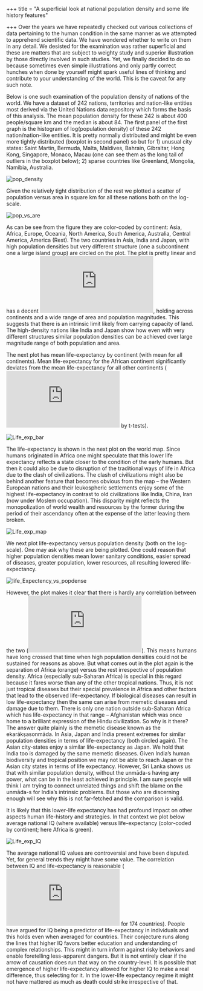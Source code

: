 +++
title = "A superficial look at national population density and some life history features"

+++
Over the years we have repeatedly checked out various collections of
data pertaining to the human condition in the same manner as we
attempted to apprehend scientific data. We have wondered whether to
write on them in any detail. We desisted for the examination was rather
superficial and these are matters that are subject to weighty study and
superior illustration by those directly involved in such studies. Yet,
we finally decided to do so because sometimes even simple illustrations
and only partly correct hunches when done by yourself might spark useful
lines of thinking and contribute to your understanding of the world.
This is the caveat for any such note.

Below is one such examination of the population density of nations of
the world. We have a dataset of 242 nations, territories and nation-like
entities most derived via the United Nations data repository which forms
the basis of this analysis. The mean population density for these 242 is
about 400 people/square km and the median is about 84. The first panel
of the first graph is the histogram of log(population density) of these
242 nation/nation-like entities. It is pretty normally distributed and
might be even more tightly distributed (boxplot in second panel) so but
for 1) unusual city states: Saint Martin, Bermuda, Malta, Maldives,
Bahrain, Gibraltar, Hong Kong, Singapore, Monaco, Macau (one can see
them as the long tail of outliers in the boxplot below); 2) sparse
countries like Greenland, Mongolia, Namibia, Australia.

![pop\_density](https://manasataramgini.files.wordpress.com/2017/05/pop_density.png?w=640)

Given the relatively tight distribution of the rest we plotted a scatter
of population versus area in square km for all these nations both on the
log-scale.

![pop\_vs\_are](https://manasataramgini.files.wordpress.com/2017/05/pop_vs_are.png?w=640)

As can be see from the figure they are color-coded by continent: Asia,
Africa, Europe, Oceania, North America, South America, Australia,
Central America, America (Rest). The two countries in Asia, India and
Japan, with high population densities but very different structure (one
a subcontinent one a large island group) are circled on the plot. The
plot is pretty linear and has a decent ![r^2=
0.7024](https://s0.wp.com/latex.php?latex=r%5E2%3D+0.7024&bg=ffffff&fg=333333&s=0
"r^2= 0.7024"), holding across continents and a wide range of area and
population magnitudes. This suggests that there is an intrinsic limit
likely from carrying capacity of land. The high-density nations like
India and Japan show how even with very different structures similar
population densities can be achieved over large magnitude range of both
population and area.

The next plot has mean life-expectancy by continent (with mean for all
continents). Mean life-expectancy for the African continent
significantly deviates from the mean life-expectancy for all other
continents (![p= 2.5 \\times 10^{-11} .. 1.5 \\times
10^{-14}](https://s0.wp.com/latex.php?latex=p%3D+2.5+%5Ctimes+10%5E%7B-11%7D+..+1.5+%5Ctimes+10%5E%7B-14%7D&bg=ffffff&fg=333333&s=0
"p= 2.5 \\times 10^{-11} .. 1.5 \\times 10^{-14}") by t-tests).

![Life\_exp\_bar](https://manasataramgini.files.wordpress.com/2017/05/life_exp_bar.png?w=640)

The life-expectancy is shown in the next plot on the world map. Since
humans originated in Africa one might speculate that this lower life
expectancy reflects a state closer to the condition of the early humans.
But then it could also be due to disruption of the traditional ways of
life in Africa due to the clash of civilizations. The clash of
civilizations might also be behind another feature that becomes obvious
from the map – the Western European nations and their leukospheric
settlements enjoy some of the highest life-expectancy in contrast to old
civilizations like India, China, Iran (now under Moslem occupation).
This disparity might reflects the monopolization of world wealth and
resources by the former during the period of their ascendancy often at
the expense of the latter leaving them broken.

![Life\_exp\_map](https://manasataramgini.files.wordpress.com/2017/05/life_exp_map.png?w=640)

We next plot life-expectancy versus population density (both on the
log-scale). One may ask why these are being plotted. One could reason
that higher population densities mean lower sanitary conditions, easier
spread of diseases, greater population, lower resources, all resulting
lowered life-expectancy.

![life\_Expectency\_vs\_popdense](https://manasataramgini.files.wordpress.com/2017/05/life_expectency_vs_popdense.png?w=640)

However, the plot makes it clear that there is hardly any correlation
between the two
(![r^2=0.0209](https://s0.wp.com/latex.php?latex=r%5E2%3D0.0209&bg=ffffff&fg=333333&s=0
"r^2=0.0209")). This means humans have long crossed that time when high
population densities could not be sustained for reasons as above. But
what comes out in the plot again is the separation of Africa (orange)
versus the rest irrespective of population density. Africa (especially
sub-Saharan Africa) is special in this regard because it fares worse
than any of the other tropical nations. Thus, it is not just tropical
diseases but their special prevalence in Africa and other factors that
lead to the observed life-expectancy. If biological diseases can result
in low life-expectancy then the same can arise from memetic diseases and
damage due to them. There is only one nation outside sub-Saharan Africa
which has life-expectancy in that range – Afghanistan which was once
home to a brilliant expression of the Hindu civilization. So why is it
there? The answer quite plainly is the memetic disease known as the
ekarākṣasonmāda. In Asia, Japan and India present extremes for similar
population densities in terms of life-expectancy (both circled again).
The Asian city-states enjoy a similar life-expectancy as Japan. We hold
that India too is damaged by the same memetic diseases. Given India’s
human biodiversity and tropical position we may not be able to reach
Japan or the Asian city states in terms of life expectancy. However, Sri
Lanka shows us that with similar population density, without the
unmāda-s having any power, what can be in the least achieved in
principle. I am sure people will think I am trying to connect unrelated
things and shift the blame on the unmāda-s for India’s intrinsic
problems. But those who are discerning enough will see why this is not
far-fetched and the comparison is valid.

It is likely that this lower-life expectancy has had profound impact on
other aspects human life-history and strategies. In that context we plot
below average national IQ (where available) versus life-expectancy
(color-coded by continent; here Africa is green).

![Life\_exp\_IQ](https://manasataramgini.files.wordpress.com/2017/05/life_exp_iq.png?w=640)

The average national IQ values are controversial and have been disputed.
Yet, for general trends they might have some value. The correlation
between IQ and life-expectancy is reasonable
(![r^2=0.61](https://s0.wp.com/latex.php?latex=r%5E2%3D0.61&bg=ffffff&fg=333333&s=0
"r^2=0.61") for 174 countries). People have argued for IQ being a
predictor of life-expectancy in individuals and this holds even when
averaged for countries. Their conjecture runs along the lines that
higher IQ favors better education and understanding of complex
relationships. This might in turn inform against risky behaviors and
enable foretelling less-apparent dangers. But it is not entirely clear
if the arrow of causation does run that way on the country-level. It is
possible that emergence of higher life-expectancy allowed for higher IQ
to make a real difference, thus selecting for it. In the lower-life
expectancy regime it might not have mattered as much as death could
strike irrespective of that.
